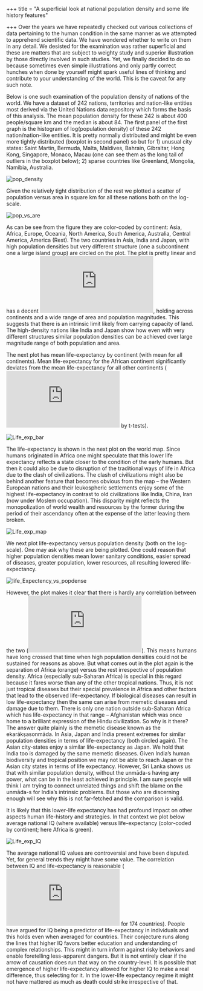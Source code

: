 +++
title = "A superficial look at national population density and some life history features"

+++
Over the years we have repeatedly checked out various collections of
data pertaining to the human condition in the same manner as we
attempted to apprehend scientific data. We have wondered whether to
write on them in any detail. We desisted for the examination was rather
superficial and these are matters that are subject to weighty study and
superior illustration by those directly involved in such studies. Yet,
we finally decided to do so because sometimes even simple illustrations
and only partly correct hunches when done by yourself might spark useful
lines of thinking and contribute to your understanding of the world.
This is the caveat for any such note.

Below is one such examination of the population density of nations of
the world. We have a dataset of 242 nations, territories and nation-like
entities most derived via the United Nations data repository which forms
the basis of this analysis. The mean population density for these 242 is
about 400 people/square km and the median is about 84. The first panel
of the first graph is the histogram of log(population density) of these
242 nation/nation-like entities. It is pretty normally distributed and
might be even more tightly distributed (boxplot in second panel) so but
for 1) unusual city states: Saint Martin, Bermuda, Malta, Maldives,
Bahrain, Gibraltar, Hong Kong, Singapore, Monaco, Macau (one can see
them as the long tail of outliers in the boxplot below); 2) sparse
countries like Greenland, Mongolia, Namibia, Australia.

![pop\_density](https://manasataramgini.files.wordpress.com/2017/05/pop_density.png?w=640)

Given the relatively tight distribution of the rest we plotted a scatter
of population versus area in square km for all these nations both on the
log-scale.

![pop\_vs\_are](https://manasataramgini.files.wordpress.com/2017/05/pop_vs_are.png?w=640)

As can be see from the figure they are color-coded by continent: Asia,
Africa, Europe, Oceania, North America, South America, Australia,
Central America, America (Rest). The two countries in Asia, India and
Japan, with high population densities but very different structure (one
a subcontinent one a large island group) are circled on the plot. The
plot is pretty linear and has a decent ![r^2=
0.7024](https://s0.wp.com/latex.php?latex=r%5E2%3D+0.7024&bg=ffffff&fg=333333&s=0
"r^2= 0.7024"), holding across continents and a wide range of area and
population magnitudes. This suggests that there is an intrinsic limit
likely from carrying capacity of land. The high-density nations like
India and Japan show how even with very different structures similar
population densities can be achieved over large magnitude range of both
population and area.

The next plot has mean life-expectancy by continent (with mean for all
continents). Mean life-expectancy for the African continent
significantly deviates from the mean life-expectancy for all other
continents (![p= 2.5 \\times 10^{-11} .. 1.5 \\times
10^{-14}](https://s0.wp.com/latex.php?latex=p%3D+2.5+%5Ctimes+10%5E%7B-11%7D+..+1.5+%5Ctimes+10%5E%7B-14%7D&bg=ffffff&fg=333333&s=0
"p= 2.5 \\times 10^{-11} .. 1.5 \\times 10^{-14}") by t-tests).

![Life\_exp\_bar](https://manasataramgini.files.wordpress.com/2017/05/life_exp_bar.png?w=640)

The life-expectancy is shown in the next plot on the world map. Since
humans originated in Africa one might speculate that this lower life
expectancy reflects a state closer to the condition of the early humans.
But then it could also be due to disruption of the traditional ways of
life in Africa due to the clash of civilizations. The clash of
civilizations might also be behind another feature that becomes obvious
from the map – the Western European nations and their leukospheric
settlements enjoy some of the highest life-expectancy in contrast to old
civilizations like India, China, Iran (now under Moslem occupation).
This disparity might reflects the monopolization of world wealth and
resources by the former during the period of their ascendancy often at
the expense of the latter leaving them broken.

![Life\_exp\_map](https://manasataramgini.files.wordpress.com/2017/05/life_exp_map.png?w=640)

We next plot life-expectancy versus population density (both on the
log-scale). One may ask why these are being plotted. One could reason
that higher population densities mean lower sanitary conditions, easier
spread of diseases, greater population, lower resources, all resulting
lowered life-expectancy.

![life\_Expectency\_vs\_popdense](https://manasataramgini.files.wordpress.com/2017/05/life_expectency_vs_popdense.png?w=640)

However, the plot makes it clear that there is hardly any correlation
between the two
(![r^2=0.0209](https://s0.wp.com/latex.php?latex=r%5E2%3D0.0209&bg=ffffff&fg=333333&s=0
"r^2=0.0209")). This means humans have long crossed that time when high
population densities could not be sustained for reasons as above. But
what comes out in the plot again is the separation of Africa (orange)
versus the rest irrespective of population density. Africa (especially
sub-Saharan Africa) is special in this regard because it fares worse
than any of the other tropical nations. Thus, it is not just tropical
diseases but their special prevalence in Africa and other factors that
lead to the observed life-expectancy. If biological diseases can result
in low life-expectancy then the same can arise from memetic diseases and
damage due to them. There is only one nation outside sub-Saharan Africa
which has life-expectancy in that range – Afghanistan which was once
home to a brilliant expression of the Hindu civilization. So why is it
there? The answer quite plainly is the memetic disease known as the
ekarākṣasonmāda. In Asia, Japan and India present extremes for similar
population densities in terms of life-expectancy (both circled again).
The Asian city-states enjoy a similar life-expectancy as Japan. We hold
that India too is damaged by the same memetic diseases. Given India’s
human biodiversity and tropical position we may not be able to reach
Japan or the Asian city states in terms of life expectancy. However, Sri
Lanka shows us that with similar population density, without the
unmāda-s having any power, what can be in the least achieved in
principle. I am sure people will think I am trying to connect unrelated
things and shift the blame on the unmāda-s for India’s intrinsic
problems. But those who are discerning enough will see why this is not
far-fetched and the comparison is valid.

It is likely that this lower-life expectancy has had profound impact on
other aspects human life-history and strategies. In that context we plot
below average national IQ (where available) versus life-expectancy
(color-coded by continent; here Africa is green).

![Life\_exp\_IQ](https://manasataramgini.files.wordpress.com/2017/05/life_exp_iq.png?w=640)

The average national IQ values are controversial and have been disputed.
Yet, for general trends they might have some value. The correlation
between IQ and life-expectancy is reasonable
(![r^2=0.61](https://s0.wp.com/latex.php?latex=r%5E2%3D0.61&bg=ffffff&fg=333333&s=0
"r^2=0.61") for 174 countries). People have argued for IQ being a
predictor of life-expectancy in individuals and this holds even when
averaged for countries. Their conjecture runs along the lines that
higher IQ favors better education and understanding of complex
relationships. This might in turn inform against risky behaviors and
enable foretelling less-apparent dangers. But it is not entirely clear
if the arrow of causation does run that way on the country-level. It is
possible that emergence of higher life-expectancy allowed for higher IQ
to make a real difference, thus selecting for it. In the lower-life
expectancy regime it might not have mattered as much as death could
strike irrespective of that.
